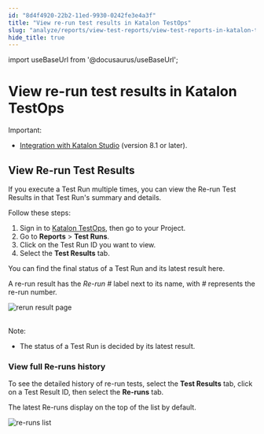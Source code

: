 ```yaml
---
id: "8d4f4920-22b2-11ed-9930-0242fe3e4a3f"
title: "View re-run test results in Katalon TestOps"
slug: "analyze/reports/view-test-reports/view-test-reports-in-katalon-testops/view-re-run-test-results-in-katalon-testops"
hide_title: true
---
```

import useBaseUrl from '@docusaurus/useBaseUrl';


# <a id="id" class="anchor_top_offset"/><a id="ariaid-title1" class="anchor_top_offset"/>View re-run test results in <span xmlns="http://www.w3.org/1999/xhtml" className="ph">Katalon TestOps</span> 

<div xmlns="http://www.w3.org/1999/xhtml" className="note important note_important"><span className="note__title">Important:</span> 
  <ul className="ul"><li className="li"><p className="p"><a className="xref" href="/analyze/reports/upload-test-reports/upload-test-results-from-katalon-studio-to-katalon-testops-manually">Integration
          with Katalon Studio</a> (version 8.1 or later).</p></li></ul>
</div>

## <a id="id_1" class="anchor_top_offset"/>View Re-run Test Results

<p xmlns="http://www.w3.org/1999/xhtml" className="p">If you execute a Test Run multiple times, you can view the   Re-run Test Results in that Test Run's summary and details.</p> 
<p xmlns="http://www.w3.org/1999/xhtml" className="p">Follow these steps:</p> 
<ol xmlns="http://www.w3.org/1999/xhtml" className="ol"><li className="li">Sign in to <a className="xref j-external-link" href="https://testops.katalon.io/login" target="_blank">Katalon       TestOps</a>, then go to your Project.</li><li className="li">Go to <strong className="ph b">Reports</strong> &gt; <strong className="ph b">Test       Runs</strong>.</li><li className="li">Click on the Test Run ID you want to view.</li><li className="li">Select the <strong className="ph b">Test Results</strong> tab.</li></ol> 
<p xmlns="http://www.w3.org/1999/xhtml" className="p">You can find the final status of a Test Run and its latest   result here.</p> 
<p xmlns="http://www.w3.org/1999/xhtml" className="p">A re-run result has the <em className="ph i">Re-run #</em> label next to its   name, with <em className="ph i">#</em> represents the re-run number.</p> 
<p xmlns="http://www.w3.org/1999/xhtml" className="p">   <img className="image" src={useBaseUrl("https://github.com/katalon-studio/docs-images/raw/master/katalon-analytics/docs/testops-june-release-rerun-results/Overview%2520rerun%2520result-2.png")} alt="rerun result page" /><br /><br /> </p> 
<div xmlns="http://www.w3.org/1999/xhtml" className="note note note_note"><span className="note__title">Note:</span> 
  <ul className="ul"><li className="li"><p className="p">The status of a Test Run is decided by its latest result.</p></li></ul>
</div>
      

### <a id="id_2" class="anchor_top_offset"/>View full Re-runs history

      
        
<p xmlns="http://www.w3.org/1999/xhtml" className="p">To see the detailed history of re-run tests, select the   <strong className="ph b">Test Results</strong> tab, click on a Test Result ID, then   select the <strong className="ph b">Re-runs</strong> tab.</p> 
        
<p xmlns="http://www.w3.org/1999/xhtml" className="p">The latest Re-runs display on the top of the list by   default.</p> 
        
<p xmlns="http://www.w3.org/1999/xhtml" className="p">   <img className="image" src={useBaseUrl("https://github.com/katalon-studio/docs-images/raw/master/katalon-analytics/docs/testops-june-release-rerun-results/All%2520rerun%2520results%2520log-2.png")} alt="re-runs list" /><br /><br /> </p> 
      
    
